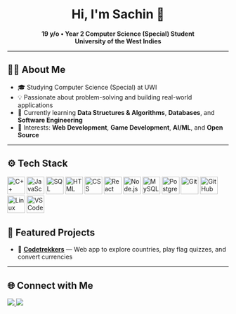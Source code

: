 <h1 align="center">Hi, I'm Sachin 👋</h1>

<p align="center">
  <b>19 y/o • Year 2 Computer Science (Special) Student</b><br>
  <b>University of the West Indies</b>
</p>

---

## 🧑‍💻 About Me  
- 🎓 Studying Computer Science (Special) at UWI  
- 💡 Passionate about problem-solving and building real-world applications  
- 🌱 Currently learning **Data Structures & Algorithms**, **Databases**, and **Software Engineering**  
- 🚀 Interests: **Web Development**, **Game Development**, **AI/ML**, and **Open Source**  

---

## ⚙️ Tech Stack  

<p align="left">
  <!-- Languages -->
  <img src="https://cdn.jsdelivr.net/gh/devicons/devicon/icons/cplusplus/cplusplus-original.svg" height="40" alt="C++"/>
  <img src="https://cdn.jsdelivr.net/gh/devicons/devicon/icons/javascript/javascript-original.svg" height="40" alt="JavaScript"/>
  <img src="https://cdn.jsdelivr.net/gh/devicons/devicon/icons/sqlite/sqlite-original.svg" height="40" alt="SQL"/>
  
  <!-- Web Dev -->
  <img src="https://cdn.jsdelivr.net/gh/devicons/devicon/icons/html5/html5-original.svg" height="40" alt="HTML"/>
  <img src="https://cdn.jsdelivr.net/gh/devicons/devicon/icons/css3/css3-original.svg" height="40" alt="CSS"/>
  <img src="https://cdn.jsdelivr.net/gh/devicons/devicon/icons/react/react-original.svg" height="40" alt="React"/>
  <img src="https://cdn.jsdelivr.net/gh/devicons/devicon/icons/nodejs/nodejs-original.svg" height="40" alt="Node.js"/>
  
  <!-- Databases -->
  <img src="https://cdn.jsdelivr.net/gh/devicons/devicon/icons/mysql/mysql-original.svg" height="40" alt="MySQL"/>
  <img src="https://cdn.jsdelivr.net/gh/devicons/devicon/icons/postgresql/postgresql-original.svg" height="40" alt="PostgreSQL"/>
  
  <!-- Tools -->
  <img src="https://cdn.jsdelivr.net/gh/devicons/devicon/icons/git/git-original.svg" height="40" alt="Git"/>
  <img src="https://cdn.jsdelivr.net/gh/devicons/devicon/icons/github/github-original.svg" height="40" alt="GitHub"/>
  <img src="https://cdn.jsdelivr.net/gh/devicons/devicon/icons/linux/linux-original.svg" height="40" alt="Linux"/>
  <img src="https://cdn.jsdelivr.net/gh/devicons/devicon/icons/vscode/vscode-original.svg" height="40" alt="VS Code"/>
</p>

## 📂 Featured Projects  

- 🔹 [**Codetrekkers**](https://github.com/YourGitHubUsername/Codetrekkers) — Web app to explore countries, play flag quizzes, and convert currencies  

---

## 🌐 Connect with Me  

<p align="left">
  <a href="https://www.linkedin.com/in/sachin-ramphal-859290381/" target="_blank">
    <img src="https://img.shields.io/badge/LinkedIn-0A66C2?logo=linkedin&logoColor=white&style=for-the-badge" />
  </a>
  <a href="mailto:your.email@domain.com">
    <img src="https://img.shields.io/badge/Email-D14836?logo=gmail&logoColor=white&style=for-the-badge" />
  </a>
</p>
